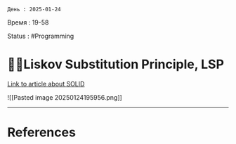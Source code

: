 	День : 2025-01-24 
Время : 19-58

Status : #Programming  


# 👨‍💻Liskov Substitution Principle, LSP

[Link to article about SOLID](https://techdynasty.medium.com/mastering-dependency-inversion-principle-in-flutter-e1748fe9e006)

![[Pasted image 20250124195956.png]]

---
# References

